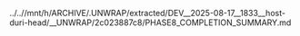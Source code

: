 ../..//mnt/h/ARCHIVE/.UNWRAP/extracted/DEV__2025-08-17__1833__host-duri-head/__UNWRAP/2c023887c8/PHASE8_COMPLETION_SUMMARY.md